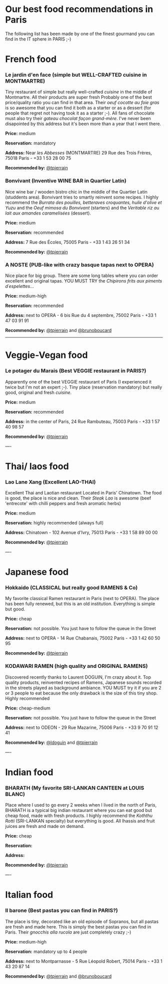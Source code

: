 # Our best food recommendations in Paris
The following list has been made by one of the finest gourmand you can find in the IT sphere in PARIS ;-)

# French food

### Le jardin d'en face (simple but WELL-CRAFTED cuisine in MONTMARTRE)
Tiny restaurant of simple but really well-crafted *cuisine* in the middle of Montmartre. All their products are super fresh  Probably one of the best price/quality ratio you can find in that area. Their *oeuf cocotte au foie gras* is so awesome that you can find it both as a starter or as a dessert (for people that regret not having took it as a starter ;-). All fans of chocolate must also try their *gateau chocolat façon grand-mère*. I've never been disapointed by this address but it's been more than a year that I went there.

__Price:__ medium

__Reservation:__ mandatory

__Address:__ Near *les Abbesses* (MONTMARTRE) 29 Rue des Trois Frères, 75018 Paris - +33 1 53 28 00 75

__Recommended by:__ [@tpierrain](https://www.twitter.com/tpierrain)




### Bonvivant (Inventive WINE BAR in Quartier Latin)
Nice wine bar / wooden bistro chic in the middle of the Quartier Latin (studdents area). Bonvivant tries to smartly reinvent some recipes. I highly recommend the *Burrata des pouilles, betteraves croquantes, huile d'olive et Yuzu* and the *Oeuf mimosa du Bonvivant* (starters) and the *Veritable riz au lait aux amandes caramelisées* (dessert).

__Price:__ medium

__Reservation:__ recommended

__Address:__ 7 Rue des Écoles, 75005 Paris - +33 1 43 26 51 34

__Recommended by:__ [@tpierrain](https://www.twitter.com/tpierrain)


### A NOSTE (PUB-like with crazy basque tapas next to OPERA)
Nice place for big group. There are some long tables where you can order excellent and original tapas. YOU MUST TRY the *Chipirons frits aux piments d´espelettes*...

__Price:__ medium-high

__Reservation:__ recommended

__Address:__ next to OPERA - 6 bis Rue du 4 septembre, 75002 Paris - +33 1 47 03 91 91

__Recommended by:__ [@tpierrain](https://www.twitter.com/tpierrain) and [@brunoboucard](https://www.twitter.com/brunoboucard)



---
# Veggie-Vegan food

### Le potager du Marais (Best VEGGIE restaurant in PARIS?)
Apparently one of the best VEGGIE restaurant of Paris (I experienced it twice but I'm not an expert ;-). Tiny place (reservation mandatory) but really good, original and fresh *cuisine*.

__Price:__ medium

__Reservation:__ recommended

__Address:__ in the center of Paris, 24 Rue Rambuteau, 75003 Paris - +33 1 57 40 98 57

__Recommended by:__ [@tpierrain](https://www.twitter.com/tpierrain)


—-
# Thai/ laos food

### Lao Lane Xang (Excellent LAO-THAI)
Excellent Thai and Laotian restaurant Located in Paris' Chinatown. The food is good, the place is nice and clean. Their *Steak Lao* is awesome (beef 'entrecote' with chilli peppers and fresh aromatic herbs)  

__Price:__ medium

__Reservation:__ highly recommended (always full)

__Address:__ Chinatown - 102 Avenue d'Ivry, 75013 Paris - +33 1 58 89 00 00

__Recommended by:__ [@tpierrain](https://www.twitter.com/tpierrain)


—-
# Japanese food

### Hokkaido (CLASSICAL but really good RAMENS & Co)
My favorite classical Ramen restaurant in Paris (next to OPERA). The place has been fully renewed, but this is an old institution. Everything is simple but good.

__Price:__ cheap

__Reservation:__ not possible. You just have to follow the queue in the Street 

__Address:__ next to OPERA - 14 Rue Chabanais, 75002 Paris - +33 1 42 60 50 95

__Recommended by:__ [@tpierrain](https://www.twitter.com/tpierrain) 


### KODAWARI RAMEN (high quality and ORIGINAL RAMENS)
Discovered recently thanks to Laurent DOGUIN, I'm crazy about it. Top quality products, reinvented recipes of Ramens, Japanese sounds recorded in the streets played as background ambiance. YOU MUST try it if you are 2 or 3 people to eat because the only drawback is the size of this tiny shop. Highly recommended

__Price:__ cheap-medium

__Reservation:__ not possible. You just have to follow the queue in the Street 

__Address:__ next to ODEON - 29 Rue Mazarine, 75006 Paris - +33 9 70 91 12 41

__Recommended by:__ [@ldoguin](https://mobile.twitter.com/ldoguin) and [@tpierrain](https://www.twitter.com/tpierrain) 


—-
# Indian food

### BHARATH (My favorite SRI-LANKAN CANTEEN at LOUIS BLANC)
Place where I used to go every 2 weeks when I lived in the north of Paris, BHARATH is a typical big indian restaurant where you can eat good but cheap food, made with fresh products. I highly recommend the *Koththu Rotti* (SRI-LANKAN specialty) but everything is good. All lhassis and fruit juices are fresh and made on demand.

__Price:__ cheap

__Reservation:__ 

__Address:__ 

__Recommended by:__ [@tpierrain](https://www.twitter.com/tpierrain) 

—- 
# Italian food

### Il barone (Best pastas you can find in PARIS?)
The place is tiny, decorated like an old episode of Sopranos, but all pastas are fresh and made here. This is simply the best pastas you can find in Paris. Their *gnocchis alla rucola* are just completely crazy ;-)

__Price:__  medium-high

__Reservation:__ mandatory up to 4 people

__Address:__ next to Montparnasse - 5 Rue Léopold Robert, 75014 Paris - +33 1 43 20 87 14

__Recommended by:__ [@tpierrain](https://www.twitter.com/tpierrain) and [@brunoboucard](https://www.twitter.com/brunoboucard)

